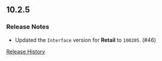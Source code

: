 ## 10.2.5

### Release Notes

- Updated the `Interface` version for **Retail** to `100205`. (#46)

[Release History](https://github.com/SFX-WoW/Masque_Apathy/wiki/History)
